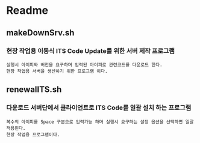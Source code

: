 # Readme

## makeDownSrv.sh
### 현장 작업용 이동식 ITS Code Update를 위한 서버 제작 프로그램
    실행시 아이피와 버전을 요구하며 입력된 아이피로 관련코드를 다운로드 한다.
    현장 작업용 서버을 생산하기 위한 프로그램 이다.

## renewalITS.sh
### 다운로드 서버단에서 클라이언트로 ITS Code를 일괄 설치 하는 프로그램
    복수의 아이피를 Space 구분으로 입력가능 하며 실행시 요구하는 설정 옵션을 선택하면 일괄 적용된다.
    현장 작업용 프로그램이다.
